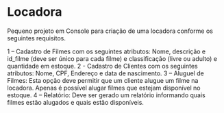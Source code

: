 # Locadora

Pequeno projeto em Console para criação de uma locadora conforme os seguintes requisitos.

1 – Cadastro de Filmes com os seguintes atributos: Nome, descrição e id_filme (deve ser único para cada filme) e classificação (livre ou adulto) e quantidade em estoque.
2 - Cadastro de Clientes com os seguintes atributos: Nome, CPF, Endereço e data de nascimento.
3 – Aluguel de Filmes: Esta opção deve permitir que um cliente alugue um filme na locadora. Apenas é possível alugar filmes que estejam disponível no estoque.
4 – Relatório: Deve ser gerado um relatório informando quais filmes estão alugados e quais estão disponíveis.

